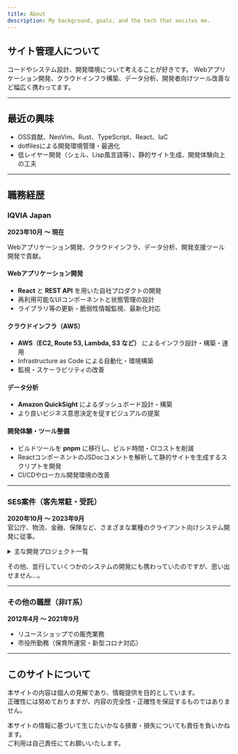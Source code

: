 ```yaml
---
title: About
description: My background, goals, and the tech that excites me.
---
```


## サイト管理人について

コードやシステム設計、開発環境について考えることが好きです。
Webアプリケーション開発、クラウドインフラ構築、データ分析、開発者向けツール改善など幅広く携わってます。  

---

## 最近の興味

- OSS貢献、NeoVim、Rust、TypeScript、React、IaC  
- dotfilesによる開発環境管理・最適化  
- 低レイヤー開発（シェル、Lisp風言語等）、静的サイト生成、開発体験向上の工夫  

---

## 職務経歴

### IQVIA Japan  

**2023年10月 ～ 現在**

Webアプリケーション開発、クラウドインフラ、データ分析、開発支援ツール開発で貢献。

#### Webアプリケーション開発

- **React** と **REST API** を用いた自社プロダクトの開発  
- 再利用可能なUIコンポーネントと状態管理の設計  
- ライブラリ等の更新・脆弱性情報監視、最新化対応

#### クラウドインフラ（AWS）

- **AWS（EC2, Route 53, Lambda, S3 など）** によるインフラ設計・構築・運用  
- Infrastructure as Code による自動化・環境構築  
- 監視・スケーラビリティの改善  

#### データ分析

- **Amazon QuickSight** によるダッシュボード設計・構築  
- より良いビジネス意思決定を促すビジュアルの提案  

#### 開発体験・ツール整備

- ビルドツールを **pnpm** に移行し、ビルド時間・CIコストを削減  
- ReactコンポーネントのJSDocコメントを解析して静的サイトを生成するスクリプトを開発  
- CI/CDやローカル開発環境の改善  

---

### SES案件（客先常駐・受託）  

**2020年10月 ～ 2023年9月**  
官公庁、物流、金融、保険など、さまざまな業種のクライアント向けシステム開発に従事。

<details class="">
<summary>主な開発プロジェクト一覧</summary>

#### ローコードプラットフォームのカスタマイズ  

*2022年9月 ～ 2023年1月*  
- チームリーダーとしてスクリプトレビューを担当  
- **JavaScript**

#### 勤怠管理システム  

*2022年8月 ～ 2023年3月*  
- アーキテクチャ設計とドメイン設計を主導  
- **Java**, **Spring**, **Thymeleaf**, **MySQL**, **Bootstrap**

#### 港湾物流 最適配置システム  

*2022年4月 ～ 2023年3月*  
- 既存システムにUIおよびWebAPIを追加  
- **C#**, **.NET Core**, **VB6**, **Oracle DB**

#### 官公庁向けポイント管理システム  

*2021年8月 ～ 2022年3月*  
- 要件定義および技術調査を担当  
- **Java**, **Spring Batch**, **AWS**, **Python**, **Oracle DB**

#### 企業分析ツール（個人開発）  

*2020年10月 ～ 2021年3月*  
- スクレイピング、XBRL解析、可視化、機械学習予測  
- **Python**, **Selenium**, **pandas**, **matplotlib**, **SQLite**

</details>

その他、並行していくつかのシステムの開発にも携わっていたのですが、思い出せません…。

---

### その他の職歴（非IT系）

**2012年4月 ～ 2021年9月**

- リユースショップでの販売業務  
- 市役所勤務（保育所運営・新型コロナ対応）  

---

## このサイトについて

本サイトの内容は個人の見解であり、情報提供を目的としています。  
正確性には努めておりますが、内容の完全性・正確性を保証するものではありません。

本サイトの情報に基づいて生じたいかなる損害・損失についても責任を負いかねます。  
ご利用は自己責任にてお願いいたします。

